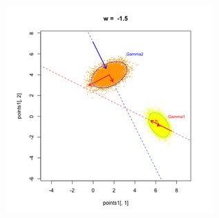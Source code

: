 

![image](https://github.com/sakuramomo1005/Functional-data-analysis-draft/blob/master/ellipse2.gif)
